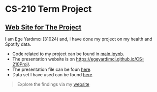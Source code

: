 # CS-210 Term Project
## [Web Site for The Project](https://egeyardimci.github.io/CS-210Proj/)

I am Ege Yardımcı (31024) and, I have done my project on my health and Spotify data.

- Code related to my project can be found in [main.ipynb](https://github.com/egeyardimci/CS-210Proj/blob/main/main.ipynb).
- The presentation website is on https://egeyardimci.github.io/CS-210Proj/.
- The presentation file can be foun [here](https://github.com/egeyardimci/CS-210Proj/blob/main/slides.pptx).
- Data set I have used can be found [here](https://github.com/egeyardimci/CS-210Proj/tree/main/data).

>Explore the findings via my [website](https://egeyardimci.github.io/CS-210Proj/)
